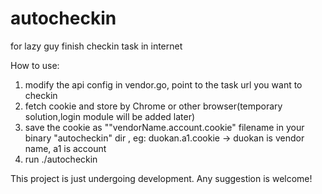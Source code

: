 # autocheckin  
for lazy guy finish checkin task in internet  
  
How to use:  
1. modify the api config in vendor.go, point to the task url you want to checkin  
2. fetch cookie and store by Chrome or other browser(temporary solution,login module will be added later)  
3. save the cookie as ""vendorName.account.cookie" filename in your binary "autocheckin" dir  , eg: duokan.a1.cookie  -> duokan is vendor name, a1 is account
4. run ./autocheckin  
  
This project is just undergoing development. Any suggestion is welcome!  
